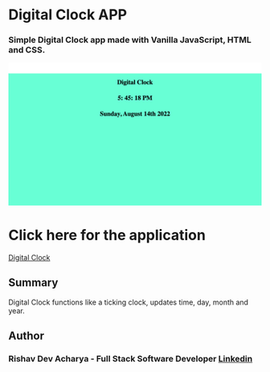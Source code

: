 #   Digital Clock  APP

### Simple Digital Clock  app made with Vanilla JavaScript, HTML and CSS.

![Clock](./Digital%20Clock.png)



# Click here for the application 

[Digital Clock](https://ris345.github.io/DigitalClock.github.io/)




## Summary
  Digital Clock functions like a ticking clock, updates time, day, month and year. 
## Author

### Rishav Dev Acharya - Full Stack Software Developer  [Linkedin](https://www.linkedin.com/in/rishav-acharya-0482051a7/)
